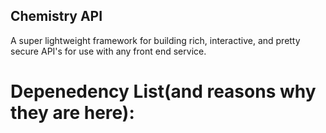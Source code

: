 ## Chemistry API

A super lightweight framework for building rich, interactive, and pretty secure API's for use with any front end service.

# Depenedency List(and reasons why they are here):
